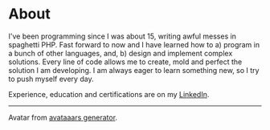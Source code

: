 # About

I've been programming since I was about 15, writing awful messes in spaghetti PHP. Fast forward to now and I have learned how to a) program in a bunch of other languages, and, b) design and implement complex solutions. Every line of code allows me to create, mold and perfect the solution I am developing. I am always eager to learn something new, so I try to push myself every day.

Experience, education and certifications are on my [LinkedIn](https://www.linkedin.com/in/mscribellito/).

* * *

Avatar from [avataaars generator](https://getavataaars.com/).
